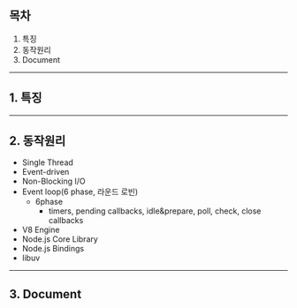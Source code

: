 ## 목차

1. 특징
2. 동작원리
3. Document

---

## 1. 특징

---

## 2. 동작원리

- Single Thread
- Event-driven
- Non-Blocking I/O
- Event loop(6 phase, 라운드 로빈)
  - 6phase
    - timers, pending callbacks, idle&prepare, poll, check, close callbacks
- V8 Engine
- Node.js Core Library
- Node.js Bindings
- libuv

---

## 3. Document
